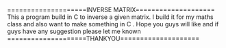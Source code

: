 ====================INVERSE MATRIX====================
<BR>
This a program build in C to inverse a given matrix.
I build it for my maths class and also want to make something in C .
Hope you guys will like and if guys have any suggestion please let me known 
<BR>
====================THANKYOU====================